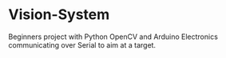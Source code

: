 # Vision-System
Beginners project with Python OpenCV and Arduino Electronics communicating over Serial to aim at a target.
